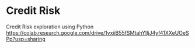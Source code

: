 # Credit Risk
Credit Risk exploration using Python
https://colab.research.google.com/drive/1vxiiB55fSMtahYIljJ4yf41XXeUOeSPp?usp=sharing

